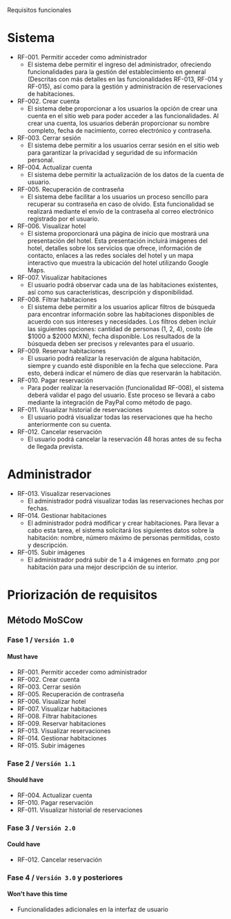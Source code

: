 Requisitos funcionales
# Sistema
- RF-001. Permitir acceder como administrador
  - El sistema debe permitir el ingreso del administrador, ofreciendo funcionalidades para la gestión del establecimiento en general (Descritas con más detalles en las funcionalidades RF-013, RF-014 y RF-015), así como para la gestión y administración de reservaciones de habitaciones.
- RF-002. Crear cuenta
  - El sistema debe proporcionar a los usuarios la opción de crear una cuenta en el sitio web para poder acceder a las funcionalidades. Al crear una cuenta, los usuarios deberán proporcionar su nombre completo, fecha de nacimiento, correo electrónico y contraseña.
- RF-003. Cerrar sesión
   - El sistema debe permitir a los usuarios cerrar sesión en el sitio web para garantizar la privacidad y seguridad de su información personal.
- RF-004. Actualizar cuenta
   - El sistema debe permitir la actualización de los datos de la cuenta de usuario.
- RF-005. Recuperación de contraseña
   - El sistema debe facilitar a los usuarios un proceso sencillo para recuperar su contraseña en caso de olvido. Esta funcionalidad se realizará mediante el envío de la contraseña al correo electrónico registrado por el usuario.
- RF-006. Visualizar hotel
   - El sistema proporcionará una página de inicio que mostrará una presentación del hotel. Esta presentación incluirá imágenes del hotel, detalles sobre los servicios que ofrece, información de contacto, enlaces a las redes sociales del hotel y un mapa interactivo que muestra la ubicación del hotel utilizando Google Maps.
- RF-007. Visualizar habitaciones
   - El usuario podrá observar cada una de las habitaciones existentes, así como sus características, descripción y disponibilidad.
- RF-008. Filtrar habitaciones
  - El sistema debe permitir a los usuarios aplicar filtros de búsqueda para encontrar información sobre las habitaciones disponibles de acuerdo con sus intereses y necesidades. Los filtros deben incluir las siguientes opciones: cantidad de personas (1, 2, 4), costo (de $1000 a $2000 MXN), fecha disponible. Los resultados de la búsqueda deben ser precisos y relevantes para el usuario.
- RF-009. Reservar habitaciones
  - El usuario podrá realizar la reservación de alguna habitación, siempre y cuando esté disponible en la fecha que seleccione. Para esto, deberá indicar el número de días que reservarán la habitación.
- RF-010. Pagar reservación
  - Para poder realizar la reservación (funcionalidad RF-008), el sistema deberá validar el pago del usuario. Este proceso se llevará a cabo mediante la integración de PayPal como método de pago.
- RF-011. Visualizar historial de reservaciones
  - El usuario podrá visualizar todas las reservaciones que ha hecho anteriormente con su cuenta. 
- RF-012. Cancelar reservación
  - El usuario podrá cancelar la reservación 48 horas antes de su fecha de llegada prevista.
# Administrador
- RF-013. Visualizar reservaciones
  - El administrador podrá visualizar todas las reservaciones hechas por fechas. 
- RF-014. Gestionar habitaciones
  - El administrador podrá modificar y crear habitaciones. Para llevar a cabo esta tarea, el sistema solicitará los siguientes datos sobre la habitación: nombre, número máximo de personas permitidas, costo y descripción.
- RF-015. Subir imágenes
  - El administrador podrá subir de 1 a 4 imágenes en formato .png por habitación para una mejor descripción de su interior.

# Priorización de requisitos
## Método MoSCow
### Fase 1 / `Versión 1.0`
#### Must have
- RF-001. Permitir acceder como administrador
- RF-002. Crear cuenta
- RF-003. Cerrar sesión
- RF-005. Recuperación de contraseña
- RF-006. Visualizar hotel
- RF-007. Visualizar habitaciones
- RF-008. Filtrar habitaciones
- RF-009. Reservar habitaciones
- RF-013. Visualizar reservaciones
- RF-014. Gestionar habitaciones
- RF-015. Subir imágenes
### Fase 2 / `Versión 1.1`
#### Should have
- RF-004. Actualizar cuenta
- RF-010. Pagar reservación
- RF-011. Visualizar historial de reservaciones
### Fase 3 / `Versión 2.0`
#### Could have
- RF-012. Cancelar reservación
### Fase 4 / `Versión 3.0` y posteriores
#### Won't have this time
- Funcionalidades adicionales en la interfaz de usuario

